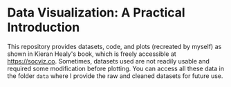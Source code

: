 # Data Visualization: A Practical Introduction

This repository provides datasets, code, and plots (recreated by myself) as shown in Kieran Healy's book, which is freely accessible at https://socviz.co. Sometimes, datasets used are not readily usable and required some modification before plotting. You can access all these data in the folder `data` where I provide the raw and cleaned datasets for future use.
